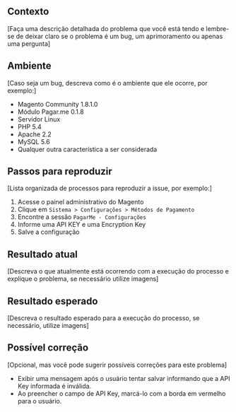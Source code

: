 ## Contexto

[Faça uma descrição detalhada do problema que você está tendo e lembre-se de deixar claro se o problema é um bug, um aprimoramento ou apenas uma pergunta]

## Ambiente

[Caso seja um bug, descreva como é o ambiente que ele ocorre, por exemplo:]

* Magento Community 1.8.1.0
* Módulo Pagar.me 0.1.8
* Servidor Linux
* PHP 5.4
* Apache 2.2
* MySQL 5.6
* Qualquer outra característica a ser considerada

## Passos para reproduzir

[Lista organizada de processos para reproduzir a issue, por exemplo:]

1. Acesse o painel administrativo do Magento
2. Clique em `Sistema > Configurações > Métodos de Pagamento`
3. Encontre a sessão `PagarMe - Configurações`
4. Informe uma API KEY e uma Encryption Key
5. Salve a configuração

## Resultado atual

[Descreva o que atualmente está ocorrendo com a execução do processo e explique o problema, se necessário utilize imagens]

## Resultado esperado

[Descreva o resultado esperado para a execução do processo, se necessário, utilize imagens]

## Possível correção

[Opcional, mas você pode sugerir possíveis correções para este problema]

* Exibir uma mensagem após o usuário tentar salvar informando que a API Key informada é inválida.
* Ao preencher o campo de API Key, marcá-lo com a borda em vermelho para o usuário.

